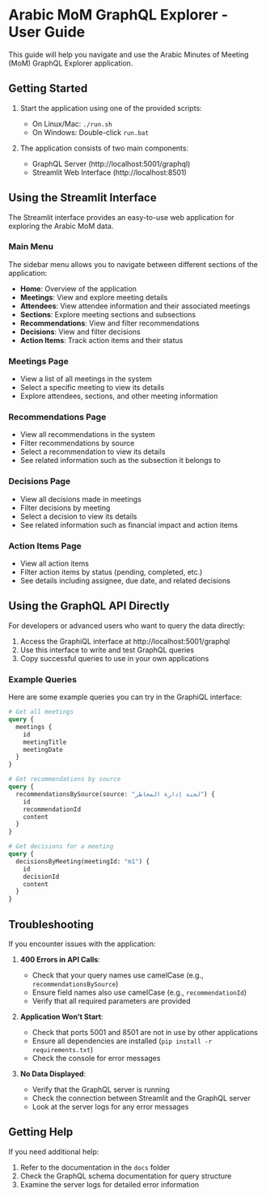 # Arabic MoM GraphQL Explorer - User Guide

This guide will help you navigate and use the Arabic Minutes of Meeting (MoM) GraphQL Explorer application.

## Getting Started

1. Start the application using one of the provided scripts:
   - On Linux/Mac: `./run.sh`
   - On Windows: Double-click `run.bat`

2. The application consists of two main components:
   - GraphQL Server (http://localhost:5001/graphql)
   - Streamlit Web Interface (http://localhost:8501)

## Using the Streamlit Interface

The Streamlit interface provides an easy-to-use web application for exploring the Arabic MoM data.

### Main Menu

The sidebar menu allows you to navigate between different sections of the application:

- **Home**: Overview of the application
- **Meetings**: View and explore meeting details
- **Attendees**: View attendee information and their associated meetings
- **Sections**: Explore meeting sections and subsections
- **Recommendations**: View and filter recommendations
- **Decisions**: View and filter decisions
- **Action Items**: Track action items and their status

### Meetings Page

- View a list of all meetings in the system
- Select a specific meeting to view its details
- Explore attendees, sections, and other meeting information

### Recommendations Page

- View all recommendations in the system
- Filter recommendations by source
- Select a recommendation to view its details
- See related information such as the subsection it belongs to

### Decisions Page

- View all decisions made in meetings
- Filter decisions by meeting
- Select a decision to view its details
- See related information such as financial impact and action items

### Action Items Page

- View all action items
- Filter action items by status (pending, completed, etc.)
- See details including assignee, due date, and related decisions

## Using the GraphQL API Directly

For developers or advanced users who want to query the data directly:

1. Access the GraphiQL interface at http://localhost:5001/graphql
2. Use this interface to write and test GraphQL queries
3. Copy successful queries to use in your own applications

### Example Queries

Here are some example queries you can try in the GraphiQL interface:

```graphql
# Get all meetings
query {
  meetings {
    id
    meetingTitle
    meetingDate
  }
}

# Get recommendations by source
query {
  recommendationsBySource(source: "لجنة إدارة المخاطر") {
    id
    recommendationId
    content
  }
}

# Get decisions for a meeting
query {
  decisionsByMeeting(meetingId: "m1") {
    id
    decisionId
    content
  }
}
```

## Troubleshooting

If you encounter issues with the application:

1. **400 Errors in API Calls**: 
   - Check that your query names use camelCase (e.g., `recommendationsBySource`)
   - Ensure field names also use camelCase (e.g., `recommendationId`)
   - Verify that all required parameters are provided

2. **Application Won't Start**:
   - Check that ports 5001 and 8501 are not in use by other applications
   - Ensure all dependencies are installed (`pip install -r requirements.txt`)
   - Check the console for error messages

3. **No Data Displayed**:
   - Verify that the GraphQL server is running
   - Check the connection between Streamlit and the GraphQL server
   - Look at the server logs for any error messages

## Getting Help

If you need additional help:

1. Refer to the documentation in the `docs` folder
2. Check the GraphQL schema documentation for query structure
3. Examine the server logs for detailed error information
